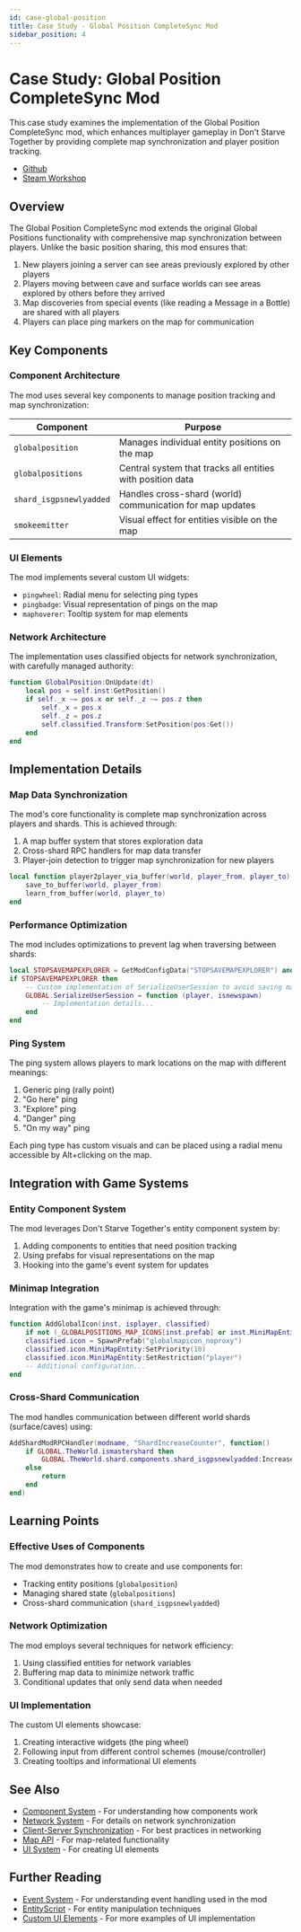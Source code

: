 ```yaml
---
id: case-global-position
title: Case Study - Global Position CompleteSync Mod
sidebar_position: 4
---
```


# Case Study: Global Position CompleteSync Mod

This case study examines the implementation of the Global Position CompleteSync mod, which enhances multiplayer gameplay in Don't Starve Together by providing complete map synchronization and player position tracking.
- [Github](https://github.com/hellohawaii2/Global-Position-CompleteSync)
- [Steam Workshop](https://steamcommunity.com/sharedfiles/filedetails/?id=3138571948)

## Overview

The Global Position CompleteSync mod extends the original Global Positions functionality with comprehensive map synchronization between players. Unlike the basic position sharing, this mod ensures that:

1. New players joining a server can see areas previously explored by other players
2. Players moving between cave and surface worlds can see areas explored by others before they arrived
3. Map discoveries from special events (like reading a Message in a Bottle) are shared with all players
4. Players can place ping markers on the map for communication

## Key Components

### Component Architecture

The mod uses several key components to manage position tracking and map synchronization:

| Component | Purpose |
|-----------|---------|
| `globalposition` | Manages individual entity positions on the map |
| `globalpositions` | Central system that tracks all entities with position data |
| `shard_isgpsnewlyadded` | Handles cross-shard (world) communication for map updates |
| `smokeemitter` | Visual effect for entities visible on the map |

### UI Elements

The mod implements several custom UI widgets:

- `pingwheel`: Radial menu for selecting ping types
- `pingbadge`: Visual representation of pings on the map
- `maphoverer`: Tooltip system for map elements

### Network Architecture

The implementation uses classified objects for network synchronization, with carefully managed authority:

```lua
function GlobalPosition:OnUpdate(dt)
    local pos = self.inst:GetPosition()
    if self._x ~= pos.x or self._z ~= pos.z then
        self._x = pos.x
        self._z = pos.z
        self.classified.Transform:SetPosition(pos:Get())
    end
end
```

## Implementation Details

### Map Data Synchronization

The mod's core functionality is complete map synchronization across players and shards. This is achieved through:

1. A map buffer system that stores exploration data
2. Cross-shard RPC handlers for map data transfer
3. Player-join detection to trigger map synchronization for new players

```lua
local function player2player_via_buffer(world, player_from, player_to)
    save_to_buffer(world, player_from)
    learn_from_buffer(world, player_to)
end
```

### Performance Optimization

The mod includes optimizations to prevent lag when traversing between shards:

```lua
local STOPSAVEMAPEXPLORER = GetModConfigData("STOPSAVEMAPEXPLORER") and is_dedicated
if STOPSAVEMAPEXPLORER then
    -- Custom implementation of SerializeUserSession to avoid saving map data redundantly
    GLOBAL.SerializeUserSession = function (player, isnewspawn)
        -- Implementation details...
    end
end
```

### Ping System

The ping system allows players to mark locations on the map with different meanings:

1. Generic ping (rally point)
2. "Go here" ping
3. "Explore" ping 
4. "Danger" ping
5. "On my way" ping

Each ping type has custom visuals and can be placed using a radial menu accessible by Alt+clicking on the map.

## Integration with Game Systems

### Entity Component System

The mod leverages Don't Starve Together's entity component system by:

1. Adding components to entities that need position tracking
2. Using prefabs for visual representations on the map
3. Hooking into the game's event system for updates

### Minimap Integration

Integration with the game's minimap is achieved through:

```lua
function AddGlobalIcon(inst, isplayer, classified)
    if not (_GLOBALPOSITIONS_MAP_ICONS[inst.prefab] or inst.MiniMapEntity) then return end
    classified.icon = SpawnPrefab("globalmapicon_noproxy")
    classified.icon.MiniMapEntity:SetPriority(10)
    classified.icon.MiniMapEntity:SetRestriction("player")
    -- Additional configuration...
end
```

### Cross-Shard Communication

The mod handles communication between different world shards (surface/caves) using:

```lua
AddShardModRPCHandler(modname, "ShardIncreaseCounter", function()
    if GLOBAL.TheWorld.ismastershard then
        GLOBAL.TheWorld.shard.components.shard_isgpsnewlyadded:IncreaseCounter()
    else
        return
    end
end)
```

## Learning Points

### Effective Uses of Components

The mod demonstrates how to create and use components for:

- Tracking entity positions (`globalposition`)
- Managing shared state (`globalpositions`)
- Cross-shard communication (`shard_isgpsnewlyadded`)

### Network Optimization

The mod employs several techniques for network efficiency:

1. Using classified entities for network variables
2. Buffering map data to minimize network traffic
3. Conditional updates that only send data when needed

### UI Implementation

The custom UI elements showcase:

1. Creating interactive widgets (the ping wheel)
2. Following input from different control schemes (mouse/controller)
3. Creating tooltips and informational UI elements

## See Also

- [Component System](../core/component-system.md) - For understanding how components work
- [Network System](../core/network-system.md) - For details on network synchronization
- [Client-Server Synchronization](../core/client-server-synchronization.md) - For best practices in networking
- [Map API](../world/map.md) - For map-related functionality
- [UI System](../core/ui-system.md) - For creating UI elements

## Further Reading

- [Event System](../core/event-system.md) - For understanding event handling used in the mod
- [EntityScript](../entity-framework/entityscript.md) - For entity manipulation techniques
- [Custom UI Elements](../examples/custom-ui-elements.md) - For more examples of UI implementation
